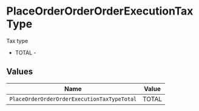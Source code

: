 # PlaceOrderOrderOrderExecutionTaxType

Tax type
* TOTAL - 


## Values

| Name                                        | Value                                       |
| ------------------------------------------- | ------------------------------------------- |
| `PlaceOrderOrderOrderExecutionTaxTypeTotal` | TOTAL                                       |